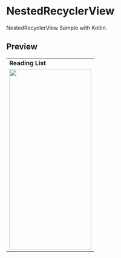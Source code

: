 # NestedRecyclerView
NestedRecyclerView Sample with Kotlin.

## Preview

 <table>
  <tr>
    <td> <b> Reading List </b> </td>
  </tr>
  <tr>
     <td valign="top"><img src=https://user-images.githubusercontent.com/56589369/188315120-c350a349-25a1-497b-99cc-9f2872c5539c.jpg height="480" width="216"<br>
  </tr>
 </table>
